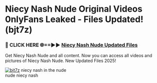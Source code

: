 # Niecy Nash Nude Original Videos 0nlyFans Leaked - Files Updated! (bjt7z)

<h3>🔴 CLICK HERE 🌐==►► <a href="https://tinyurl.com/yrmya6cz" rel="nofollow">Niecy Nash Nude Updated Files</a></h3>

Get Niecy Nash Nude and all content. Now you can access all videos and pictures of Niecy Nash Nude. New Updated Files 2025!

[![bjt7z](https://i.imgur.com/FMdXYCs.gif)](https://tinyurl.com/yrmya6cz)
niecy nash in the nude<br>
nude niecy nash